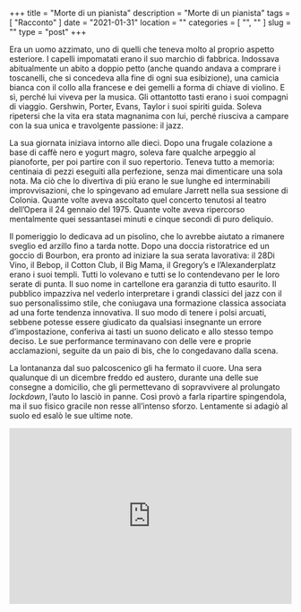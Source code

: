 +++
title = "Morte di un pianista"
description = "Morte di un pianista"
tags = [ "Racconto" ]
date = "2021-01-31"
location = ""
categories = [
  "",
  ""
]
slug = ""
type = "post"
+++

Era un uomo azzimato, uno di quelli che teneva molto al proprio aspetto esteriore. I capelli impomatati erano il suo marchio di fabbrica. Indossava abitualmente un abito a doppio petto (anche quando andava a comprare i toscanelli, che si concedeva alla fine di ogni sua esibizione), una camicia bianca con il collo alla francese e dei gemelli a forma di chiave di violino. E sì, perché lui viveva per la musica. Gli ottantotto tasti erano i suoi compagni di viaggio. Gershwin, Porter, Evans, Taylor i suoi spiriti guida. Soleva ripetersi che la vita era stata magnanima con lui, perché riusciva a campare con la sua unica e travolgente passione: il jazz. 

La sua giornata iniziava intorno alle dieci. Dopo una frugale colazione a base di caffè nero e yogurt magro, soleva fare qualche arpeggio al pianoforte, per poi partire con il suo repertorio. Teneva tutto a memoria: centinaia di pezzi eseguiti alla perfezione, senza mai dimenticare una sola nota. Ma ciò che lo divertiva di più erano le sue lunghe ed interminabili improvvisazioni, che lo spingevano ad emulare Jarrett nella sua sessione di Colonia. Quante volte aveva ascoltato quel concerto tenutosi al teatro dell’Opera il 24 gennaio del 1975. Quante volte aveva ripercorso mentalmente quei sessantasei minuti e cinque secondi di puro deliquio. 

Il pomeriggio lo dedicava ad un pisolino, che lo avrebbe aiutato a rimanere sveglio ed arzillo fino a tarda notte. Dopo una doccia ristoratrice ed un goccio di Bourbon, era pronto ad iniziare la sua serata lavorativa: il 28Di Vino, il Bebop, il Cotton Club, il Big Mama, il Gregory’s e l’Alexanderplatz erano i suoi templi. Tutti lo volevano e tutti se lo contendevano per le loro serate di punta. Il suo nome in cartellone era garanzia di tutto esaurito. Il pubblico impazziva nel vederlo interpretare i grandi classici del jazz con il suo personalissimo stile, che coniugava una formazione classica associata ad una forte tendenza innovativa. Il suo modo di tenere i polsi arcuati, sebbene potesse essere giudicato da qualsiasi insegnante un errore d’impostazione, conferiva ai tasti un suono delicato e allo stesso tempo deciso. Le sue performance terminavano con delle vere e proprie acclamazioni, seguite da un paio di bis, che lo congedavano dalla scena.

La lontananza dal suo palcoscenico gli ha fermato il cuore. Una sera qualunque di un dicembre freddo ed austero, durante una delle sue consegne a domicilio, che gli permettevano di sopravvivere al prolungato *lockdown*, l’auto lo lasciò in panne. Così provò a farla ripartire spingendola, ma il suo fisico gracile non resse all’intenso sforzo. Lentamente si adagiò al suolo ed esalò le sue ultime note. 

<div style="position: relative; padding-bottom: 56.25%; padding-top: 30px; height: 0; overflow: hidden;">
  <iframe src="https://www.youtube.com/embed/plqRgdtySkc""
  style="position: absolute; top: 0; left: 0; width: 100%; height: 100%;" allowfullscreen frameborder="0" title="YouTube video"></iframe>
</div>
